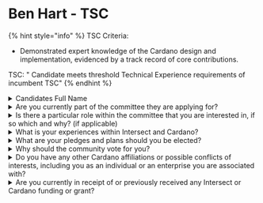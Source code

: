 # Ben Hart - TSC

{% hint style="info" %}
TSC Criteria:

* Demonstrated expert knowledge of the Cardano design and implementation, evidenced by a track record of core contributions.



TSC: " Candidate meets threshold Technical Experience requirements of incumbent TSC"
{% endhint %}

<details>

<summary>Candidates Full Name</summary>

Ben Hart

</details>



<details>

<summary>Are you currently part of the committee they are applying for?</summary>

Yes

</details>



<details>

<summary>Is there a particular role within the committee that you are interested in, if so which and why? (if applicable)</summary>

Voting Member&#x20;

My history working across 20+ Cardano development projects gives me key insights about both core and non-core development practices, as well as how we need to improve things as we transition toward an open source model.

</details>



<details>

<summary>What is your experiences within Intersect and Cardano?</summary>

I have been serving as a voting member of the Membership and Community Committee, the MCC's working group on ecosystem grants, as well as the Core Infrastructure Roadmap Working group as a Co-Chair over the course of 2024. I have also been involved with the Product Committee and the Technical Steering committee to varying degrees.

Since early 2021, I have worked in various capacities to assist many Cardano businesses and services launch, and have worked directly with IOG to deliver core cardano functionality. I was also a co-chair of the Cardano Defi Alliance, and the Cardano Developer Experience Working Group.

</details>



<details>

<summary>What are your pledges and plans should you be elected?</summary>

For the Technical steering committee, my goals include

1. working with the open source committee to ensure that practices are implemented which help grow the number of Core and non-core developers/contributors. which includes a massive documentation overhaul
2. create stronger systems of accountability in delivery - such that the treasury funds for development are used wisely - In particular, ways to quantify value-for-dollar on research-driven or long-running projects
3. To create stronger transparency for the TSC in general

</details>



<details>

<summary>Why should the community vote for you?</summary>

Experience - I've worked with Intersect since its inception and have had the pleasure to work with dozens of other Cardano-based organizations, I have one of the broadest views over Cardano as a whole, and i am constantly in conversations with Cardano Users, SPO's, and businesses.

</details>



<details>

<summary>Do you have any other Cardano affiliations or possible conflicts of interests, including you as an individual or an enterprise you are associated with?</summary>

i am CTO at Mlabs.city - Cardano's premier smart contract R\&D House and auditor. in this capacity i honor partnerships with dozens of cardano companies and groups. however this does not represent a substantial conflict of interest, as many of them are also part of the intersect membership.

</details>



<details>

<summary>Are you currently in receipt of or previously received any Intersect or Cardano funding or grant?</summary>

MLabs has received two grants from Intersect in 2024.

</details>
